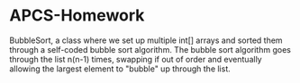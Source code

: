 APCS-Homework
=============

BubbleSort, a class where we set up multiple int[] arrays and sorted them through a self-coded bubble sort algorithm.
The bubble sort algorithm goes through the list n(n-1) times, swapping if out of order and eventually allowing the largest element to "bubble" up through the list.
